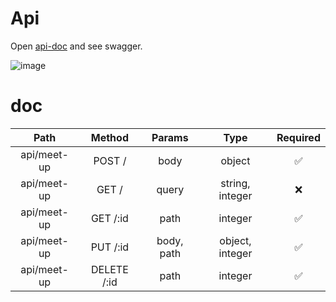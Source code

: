 # Api
Open [api-doc](http://localhost:3000/api-doc/) and see swagger.

![image](https://user-images.githubusercontent.com/73068449/227377095-7efdd081-ba6e-4e0c-bb2b-aa41cc22e43e.png)

# doc

|    Path            |     Method     |      Params           |       Type            |         Required    | 
|    :---:           |     :---:      |      :---:            |     :---:             |         :---:       |
| api/meet-up        | POST /         |      body             |    object             |          ✅         |
| api/meet-up        | GET /          |      query            |    string, integer    |          ❌         |
| api/meet-up        | GET /:id       |      path             |    integer            |          ✅         |
| api/meet-up        | PUT /:id       |      body, path       |    object, integer    |          ✅         |
| api/meet-up        | DELETE /:id    |      path             |    integer            |          ✅         |
